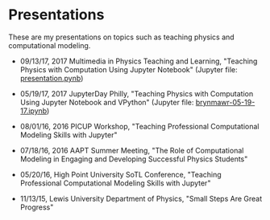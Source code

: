 # Presentations
These are my presentations on topics such as teaching physics and computational modeling.

- 09/13/17, 2017 Multimedia in Physics Teaching and Learning, "Teaching Physics with Computation Using Jupyter Notebook" (Jupyter file: [presentation.pynb](http://nbviewer.jupyter.org/github/atitus/presentations/blob/master/mptl-09-13-17/presentation.ipynb))

- 05/19/17, 2017 JupyterDay Philly, "Teaching Physics with Computation Using Jupyter Notebook and VPython" (Jupyter file: [brynmawr-05-19-17.ipynb](http://nbviewer.jupyter.org/github/atitus/presentations/blob/master/brynmawr-05-19-17/brynmawr-05-19-17.ipynb))

- 08/01/16, 2016 PICUP Workshop, "Teaching Professional Computational Modeling Skills with Jupyter"

- 07/18/16, 2016 AAPT Summer Meeting, "The Role of Computational Modeling in Engaging and Developing Successful Physics Students"

- 05/20/16, High Point University SoTL Conference, "Teaching Professional Computational Modeling Skills with Jupyter"

- 11/13/15, Lewis University Department of Physics, "Small Steps Are Great Progress"
